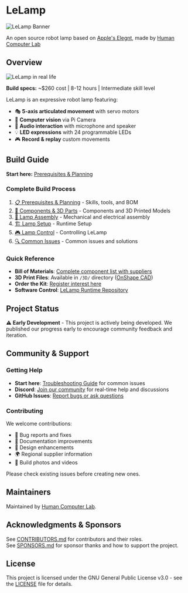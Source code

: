 # LeLamp

![LeLamp Banner](./docs/assets/images/README/Banner.png)

An open source robot lamp based on [Apple's Elegnt](https://machinelearning.apple.com/research/elegnt-expressive-functional-movement), made by [Human Computer Lab](https://www.humancomputerlab.com/)

## Overview

![LeLamp in real life](./docs/assets/images/README/lelamp_irl.jpg)

**Build specs:** ~$260 cost | 8-12 hours | Intermediate skill level

LeLamp is an expressive robot lamp featuring:

- 🎭 **5-axis articulated movement** with servo motors
- 📸 **Computer vision** via Pi Camera
- 🎤 **Audio interaction** with microphone and speaker
- 💡 **LED expressions** with 24 programmable LEDs
- 🎮 **Record & replay** custom movements

## Build Guide

**Start here:** [Prerequisites & Planning](./docs/0.%20Prerequisites.md)

### Complete Build Process

1. [📋 Prerequisites & Planning](./docs/0.%20Prerequisites.md) - Skills, tools, and BOM
2. [🔧 Components & 3D Parts](./docs/1.%203D%20Print.md) - Components and 3D Printed Models
3. [🎯 Lamp Assembly](./docs/3.%20LeLamp%20Assembly.md) - Mechanical and electrical assembly
4. [🏗️ Lamp Setup](./docs/4.%20LeLamp%20Setup.md) - Runtime Setup
5. [🎮 Lamp Control](./docs/5.%20LeLamp%20Control.md) - Controlling LeLamp
6. [🔍 Common Issues](./docs/6.%20Common%20Issues.md) - Common issues and solutions

### Quick Reference

- **Bill of Materials**: [Complete component list with suppliers](./docs/0.%20Prerequisites.md#bill-of-materials)
- **3D Print Files**: Available in `/3D/` directory ([OnShape CAD](https://cad.onshape.com/documents/16c9706360b5ad34f9c8db49/w/2edfa54c83253c120fbc9e58/e/a7196194821d9cfe2842a44a))
- **Order the Kit**: [Register interest here](https://docs.google.com/forms/d/e/1FAIpQLSfOXO2q_I2LKqYE0LoPN8VtrpKWrvJ1OkRAiS1iBFML1eqoGw/viewform?usp=sharing&ouid=105369619268976630712)
- **Software Control**: [LeLamp Runtime Repository](https://github.com/humancomputerlab/lelamp_runtime)

## Project Status

⚠️ **Early Development** - This project is actively being developed. We published our progress early to encourage community feedback and iteration.

## Community & Support

### Getting Help

- **Start here**: [Troubleshooting Guide](./docs/6.%20Troubleshooting.md) for common issues
- **Discord**: [Join our community](https://discord.gg/727JXBt8Zt) for real-time help and discussions
- **GitHub Issues**: [Report bugs or ask questions](https://github.com/humancomputerlab/le_lamp/issues)

### Contributing

We welcome contributions:

- 🐛 Bug reports and fixes
- 📖 Documentation improvements
- 🔧 Design enhancements
- 🌍 Regional supplier information
- 📸 Build photos and videos

Please check existing issues before creating new ones.

## Maintainers
Maintained by [Human Computer Lab](https://www.humancomputerlab.com).

## Acknowledgments & Sponsors
See [CONTRIBUTORS.md](./CONTRIBUTORS.md) for contributors and their roles.  
See [SPONSORS.md](./SPONSORS.md) for sponsor thanks and how to support the project.

## License

This project is licensed under the GNU General Public License v3.0 - see the [LICENSE](LICENSE) file for details.
